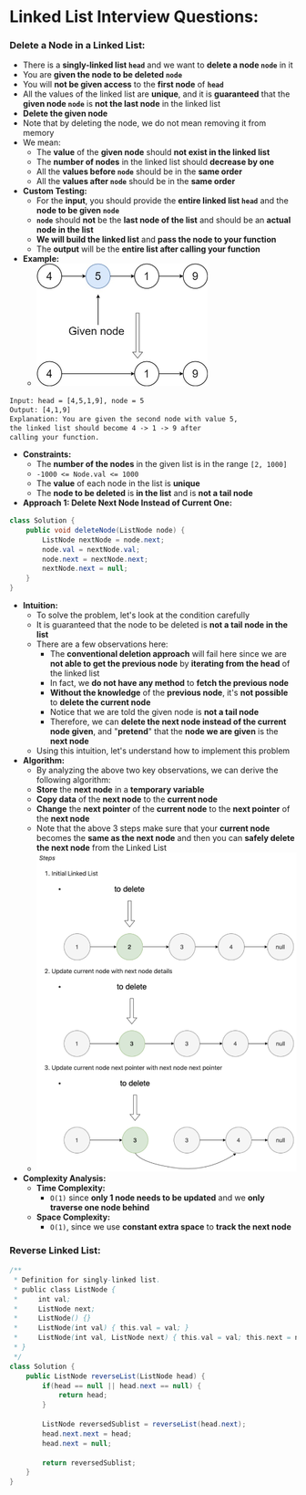 # Linked List Interview Questions:

### Delete a Node in a Linked List:
* There is a **singly-linked list `head`** and we want to **delete a node `node`** in it
* You are **given the node to be deleted `node`**
* You will **not be given access** to the **first node** of **`head`**
* All the values of the linked list are **unique**, and it is **guaranteed** that the **given node `node`** is **not the 
  last node** in the linked list
* **Delete the given node**
* Note that by deleting the node, we do not mean removing it from memory
* We mean:
  * The **value** of the **given node** should **not exist in the linked list**
  * The **number of nodes** in the linked list should **decrease by one**
  * All the **values before `node`** should be in the **same order**
  * All the **values after `node`** should be in the **same order**
* **Custom Testing:**
  * For the **input**, you should provide the **entire linked list `head`** and the **node to be given `node`**
  * **`node`** should **not** be the **last node of the list** and should be an **actual node in the list**
  * **We will build the linked list** and **pass the node to your function**
  * The **output** will be the **entire list after calling your function**
* **Example:**
  * <img src="images/Linked_List_Interview_Diagram_1.jpeg" width="300">
```
Input: head = [4,5,1,9], node = 5
Output: [4,1,9]
Explanation: You are given the second node with value 5, 
the linked list should become 4 -> 1 -> 9 after 
calling your function.
```
* **Constraints:**
  * The **number of the nodes** in the given list is in the range `[2, 1000]`
  * `-1000 <= Node.val <= 1000`
  * The **value** of each node in the list is **unique**
  * The **node to be deleted** is **in the list** and is **not a tail node**
* **Approach 1: Delete Next Node Instead of Current One:**
```java
class Solution {
    public void deleteNode(ListNode node) {
        ListNode nextNode = node.next;
        node.val = nextNode.val;
        node.next = nextNode.next;
        nextNode.next = null;
    }
}
```
  * **Intuition:**
    * To solve the problem, let's look at the condition carefully
    * It is guaranteed that the node to be deleted is **not a tail node in the list**
    * There are a few observations here:
      * The **conventional deletion approach** will fail here since we are **not able to get the previous node** by 
        **iterating from the head** of the linked list
      * In fact, we **do not have any method** to **fetch the previous node**
      * **Without the knowledge** of the **previous node**, it's **not possible** to **delete the current node**
      * Notice that we are told the given node is **not a tail node**
      * Therefore, we can **delete the next node instead of the current node given**, and "**pretend**" that the **node 
        we are given** is the **next node**
    * Using this intuition, let's understand how to implement this problem
  * **Algorithm:**
    * By analyzing the above two key observations, we can derive the following algorithm:
    * **Store** the **next node** in a **temporary variable**
    * **Copy data** of the **next node** to the **current node**
    * **Change** the **next pointer** of the **current node** to the **next pointer** of the **next node**
    * Note that the above 3 steps make sure that your **current node** becomes the **same as the next node** and then 
      you can **safely delete the next node** from the Linked List
    * <img src="images/Linked_List_Interview_Diagram_2.png" width="500">
  * **Complexity Analysis:**
    * **Time Complexity:**
      * `O(1)` since **only 1 node needs to be updated** and we **only traverse one node behind**
    * **Space Complexity:**
      * `O(1)`, since we use **constant extra space** to **track the next node**

### Reverse Linked List:
```java
/**
 * Definition for singly-linked list.
 * public class ListNode {
 *     int val;
 *     ListNode next;
 *     ListNode() {}
 *     ListNode(int val) { this.val = val; }
 *     ListNode(int val, ListNode next) { this.val = val; this.next = next; }
 * }
 */
class Solution {
    public ListNode reverseList(ListNode head) {
        if(head == null || head.next == null) {
            return head;
        }

        ListNode reversedSublist = reverseList(head.next);
        head.next.next = head;
        head.next = null;

        return reversedSublist;
    }
}
```